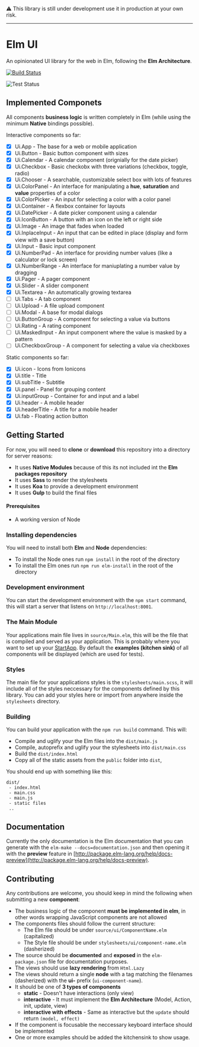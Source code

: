 :warning: This library is still under development use it in production at your own risk.

------------------------

# Elm UI
An opinionated UI library for the web in Elm, following the **Elm Architecture**.

[![Build Status](https://travis-ci.org/gdotdesign/elm-ui.svg?branch=master)](https://travis-ci.org/gdotdesign/elm-ui)

![Test Status](https://saucelabs.com/browser-matrix/elmui.svg)

## Implemented Componets
All components **business logic** is written completely in Elm (while using the minimum **Native** bindings possible).

Interactive components so far:
- [x] Ui.App - The base for a web or mobile application
- [x] Ui.Button - Basic button component with sizes
- [x] Ui.Calendar - A calendar component (orignially for the date picker)
- [x] Ui.Checkbox - Basic checkobx with three variations (checkbox, toggle, radio)
- [x] Ui.Chooser - A searchable, customizable select box with lots of features
- [x] Ui.ColorPanel - An interface for manipulating a **hue**, **saturation** and **value** properties of a color
- [x] Ui.ColorPicker - An input for selecting a color with a color panel
- [x] Ui.Container - A flexbox container for layouts
- [x] Ui.DatePicker - A date picker component using a calendar
- [x] Ui.IconButton - A button with an icon on the left or right side
- [x] Ui.Image - An image that fades when loaded
- [x] Ui.InplaceInput - An input that can be edited in place (display and form view with a save button)
- [x] Ui.Input - Basic input component
- [x] Ui.NumberPad - An interface for providing number values (like a calculator or lock screen)
- [x] Ui.NumberRange - An interface for maniuplating a number value by dragging
- [x] Ui.Pager - A pager component
- [x] Ui.Slider - A slider component
- [x] Ui.Textarea - An automatically growing textarea
- [ ] Ui.Tabs - A tab component
- [ ] Ui.Upload - A file upload component
- [ ] Ui.Modal - A base for modal dialogs
- [ ] Ui.ButtonGroup - A component for selecting a value via buttons
- [ ] Ui.Rating - A rating component
- [ ] Ui.MaskedInput - An input component where the value is masked by a pattern
- [ ] Ui.CheckboxGroup - A component for selecting a value via checkboxes

Static components so far:
- [x] Ui.icon - Icons from Ionicons
- [x] Ui.title - Title
- [x] Ui.subTitle - Subtitle
- [x] Ui.panel - Panel for grouping content
- [x] Ui.inputGroup - Container for and input and a label
- [x] Ui.header - A mobile header
- [x] Ui.headerTitle - A title for a mobile header
- [x] Ui.fab - Floating action button

## Getting Started
For now, you will need to **clone** or **download** this repository into a directory for server reasons:
  * It uses **Native Modules** because of this its not included int the **Elm packages repository**
  * It uses **Sass** to render the stylesheets
  * It uses **Koa** to provide a development environment
  * It uses **Gulp** to build the final files

#### Prerequisites
* A working version of Node

### Installing dependencies
You will need to install both **Elm** and **Node** dependencies:
  * To install the Node ones run `npm install` in the root of the directory
  * To install the Elm ones run `npm run elm-install` in the root of the directory

### Development environment
You can start the development environment with the `npm start` command, this will start a server that listens on `http://localhost:8001`.

### The Main Module
Your applications main file lives in `source/Main.elm`, this will be the file that is compiled and served as your application. This is probably where you want to set up your [StartApp](https://github.com/evancz/start-app). By default the **examples (kitchen sink)** of all components will be displayed (which are used for tests).

### Styles
The main file for your applications styles is the `stylesheets/main.scss`, it will include all of the styles neccessary for the components defined by this library. You can add your styles here or import from anywhere inside the `stylesheets` directory.

### Building
You can build your application with the `npm run build` command. This will:
 * Compile and uglify your the Elm files into the `dist/main.js`
 * Compile, autoprefix and uglify your the stylesheets into `dist/main.css`
 * Build the `dist/index.html`
 * Copy all of the static assets from the `public` folder into `dist`,

You should end up with something like this:
```
dist/
 - index.html
 - main.css
 - main.js
 - static files
 ..
```

## Documentation
Currently the only documentation is the Elm documentation that you can generate with the `elm-make --docs=documentation.json` and then opening it with the **preview** feature in [http://package.elm-lang.org/help/docs-preview](http://package.elm-lang.org/help/docs-preview).

## Contributing
Any contributions are welcome, you should keep in mind the following when submitting a new **component**:
  * The business logic of the component **must be implemented in elm**, in other words wrapping JavaScript components are not allowed
  * The components files should follow the current structure:
    * The Elm file should be under `source/ui/ComponentName.elm` (capitalized)
    * The Style file should be under `stylesheets/ui/component-name.elm` (dasherized)
  * The source should be **documented** and **exposed** in the `elm-package.json` file for documentation purposes.
  * The views should use **lazy rendering** from `Html.Lazy`
  * The views should return a single **node** with a tag matching the filenames (dasherized) with the **ui-** prefix (`ui-component-name`).
  * It should be one of **3 types of components**
    * **static** - Doesn't have interactions (only view)
    * **interactive** - It must implement the **Elm Architecture** (Model, Action, init, update, view)
    * **interactive with effects** - Same as interactive but the `update` should return `(model, effect)`
  * If the component is focusable the neccessary keyboard interface should be implemented
  * One or more examples should be added the kitchensink to show usage.
